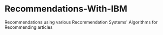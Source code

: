 # Recommendations-With-IBM
Recommendations using various Recommendation Systems' Algorithms for Recommending articles
